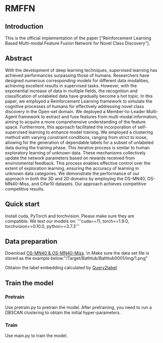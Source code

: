 # RMFFN
## Introduction
This is the official implementation of the paper ["Reinforcement Learning Based Multi-modal Feature Fusion Network for Novel Class Discovery"].

## Abstract

With the development of deep learning techniques, supervised learning has achieved performances surpassing those of humans. Researchers have designed numerous corresponding models for different data modalities, achieving excellent results in supervised tasks. However, with the exponential increase of data in multiple fields, the recognition and classification of unlabeled data have gradually become a hot topic. In this paper, we employed a Reinforcement Learning framework to simulate the cognitive processes of humans for effectively addressing novel class discovery in the Open-set domain. We deployed a Member-to-Leader Multi-Agent framework to extract and fuse features from multi-modal information, aiming to acquire a more comprehensive understanding of the feature space. Furthermore, this approach facilitated the incorporation of self-supervised learning to enhance model training. We employed a clustering method with varying constraint conditions, ranging from strict to loose, allowing for the generation of dependable labels for a subset of unlabeled data during the training phase. This iterative process is similar to human exploratory learning of unknown data. These mechanisms collectively update the network parameters based on rewards received from environmental feedback. This process enables effective control over the extent of exploration learning, ensuring the accuracy of learning in unknown data categories. We demonstrate the performance of our approach in both the 3D and 2D domains by employing the OS-MN40, OS-MN40-Miss, and Cifar10 datasets. Our approach achieves competitive competitive results.

## Quick start
Install cuda, PyTorch and torchvision.
Please make sure they are compatible. We test our models on:
'''cuda==11, torch==1.9.0, torchvision==0.10.0, python==3.7.3'''
## Data preparation
Download [OS-MN40 & OS-MN40-Miss](https://www.moon-lab.tech/shrec22). \n
Make sure the data set file is stored as the example below:"/Target/Bathtub/Bathtub0001/img/1.png"

Obtaion the label embedding calculated by [Query2label](https://arxiv.org/abs/2107.10834).

## Train the model
### Pretrain
Use pretrain.py to pretrain the model. After pretraining, you need to run a DBSCAN clustering to obtain the initial hyper-parameters.

### Train

Use main.py to train the model.


